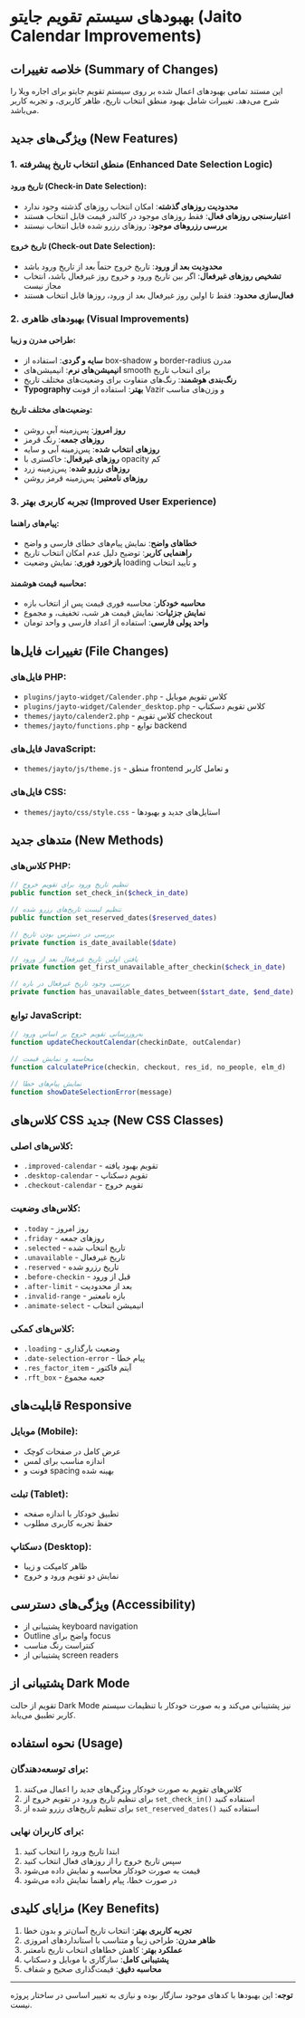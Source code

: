 # بهبودهای سیستم تقویم جایتو (Jaito Calendar Improvements)

## خلاصه تغییرات (Summary of Changes)

این مستند تمامی بهبودهای اعمال شده بر روی سیستم تقویم جایتو برای اجاره ویلا را شرح می‌دهد. تغییرات شامل بهبود منطق انتخاب تاریخ، ظاهر کاربری، و تجربه کاربر می‌باشد.

## ویژگی‌های جدید (New Features)

### 1. منطق انتخاب تاریخ پیشرفته (Enhanced Date Selection Logic)

#### تاریخ ورود (Check-in Date Selection):
- **محدودیت روزهای گذشته**: امکان انتخاب روزهای گذشته وجود ندارد
- **اعتبارسنجی روزهای فعال**: فقط روزهای موجود در کالندر قیمت قابل انتخاب هستند
- **بررسی رزروهای موجود**: روزهای رزرو شده قابل انتخاب نیستند

#### تاریخ خروج (Check-out Date Selection):
- **محدودیت بعد از ورود**: تاریخ خروج حتماً بعد از تاریخ ورود باشد
- **تشخیص روزهای غیرفعال**: اگر بین تاریخ ورود و خروج روز غیرفعال باشد، انتخاب مجاز نیست
- **فعال‌سازی محدود**: فقط تا اولین روز غیرفعال بعد از ورود، روزها قابل انتخاب هستند

### 2. بهبودهای ظاهری (Visual Improvements)

#### طراحی مدرن و زیبا:
- **سایه و گردی**: استفاده از box-shadow و border-radius مدرن
- **انیمیشن‌های نرم**: انیمیشن‌های smooth برای انتخاب تاریخ
- **رنگ‌بندی هوشمند**: رنگ‌های متفاوت برای وضعیت‌های مختلف تاریخ
- **Typography بهتر**: استفاده از فونت Vazir و وزن‌های مناسب

#### وضعیت‌های مختلف تاریخ:
- **روز امروز**: پس‌زمینه آبی روشن
- **روزهای جمعه**: رنگ قرمز
- **روزهای انتخاب شده**: پس‌زمینه آبی و سایه
- **روزهای غیرفعال**: خاکستری با opacity کم
- **روزهای رزرو شده**: پس‌زمینه زرد
- **روزهای نامعتبر**: پس‌زمینه قرمز روشن

### 3. تجربه کاربری بهتر (Improved User Experience)

#### پیام‌های راهنما:
- **خطاهای واضح**: نمایش پیام‌های خطای فارسی و واضح
- **راهنمایی کاربر**: توضیح دلیل عدم امکان انتخاب تاریخ
- **بازخورد فوری**: نمایش وضعیت loading و تأیید انتخاب

#### محاسبه قیمت هوشمند:
- **محاسبه خودکار**: محاسبه فوری قیمت پس از انتخاب بازه
- **نمایش جزئیات**: نمایش قیمت هر شب، تخفیف، و مجموع
- **واحد پولی فارسی**: استفاده از اعداد فارسی و واحد تومان

## تغییرات فایل‌ها (File Changes)

### فایل‌های PHP:
- `plugins/jayto-widget/Calender.php` - کلاس تقویم موبایل
- `plugins/jayto-widget/Calender_desktop.php` - کلاس تقویم دسکتاپ  
- `themes/jayto/calender2.php` - کلاس تقویم checkout
- `themes/jayto/functions.php` - توابع backend

### فایل‌های JavaScript:
- `themes/jayto/js/theme.js` - منطق frontend و تعامل کاربر

### فایل‌های CSS:
- `themes/jayto/css/style.css` - استایل‌های جدید و بهبودها

## متدهای جدید (New Methods)

### کلاس‌های PHP:
```php
// تنظیم تاریخ ورود برای تقویم خروج
public function set_check_in($check_in_date)

// تنظیم لیست تاریخ‌های رزرو شده
public function set_reserved_dates($reserved_dates)

// بررسی در دسترس بودن تاریخ
private function is_date_available($date)

// یافتن اولین تاریخ غیرفعال بعد از ورود
private function get_first_unavailable_after_checkin($check_in_date)

// بررسی وجود تاریخ غیرفعال در بازه
private function has_unavailable_dates_between($start_date, $end_date)
```

### توابع JavaScript:
```javascript
// به‌روزرسانی تقویم خروج بر اساس ورود
function updateCheckoutCalendar(checkinDate, outCalendar)

// محاسبه و نمایش قیمت
function calculatePrice(checkin, checkout, res_id, no_people, elm_d)

// نمایش پیام‌های خطا
function showDateSelectionError(message)
```

## کلاس‌های CSS جدید (New CSS Classes)

### کلاس‌های اصلی:
- `.improved-calendar` - تقویم بهبود یافته
- `.desktop-calendar` - تقویم دسکتاپ
- `.checkout-calendar` - تقویم خروج

### کلاس‌های وضعیت:
- `.today` - روز امروز
- `.friday` - روزهای جمعه
- `.selected` - تاریخ انتخاب شده
- `.unavailable` - تاریخ غیرفعال
- `.reserved` - تاریخ رزرو شده
- `.before-checkin` - قبل از ورود
- `.after-limit` - بعد از محدودیت
- `.invalid-range` - بازه نامعتبر
- `.animate-select` - انیمیشن انتخاب

### کلاس‌های کمکی:
- `.loading` - وضعیت بارگذاری
- `.date-selection-error` - پیام خطا
- `.res_factor_item` - آیتم فاکتور
- `.rft_box` - جعبه مجموع

## قابلیت‌های Responsive

### موبایل (Mobile):
- عرض کامل در صفحات کوچک
- اندازه مناسب برای لمس
- فونت و spacing بهینه شده

### تبلت (Tablet):
- تطبیق خودکار با اندازه صفحه
- حفظ تجربه کاربری مطلوب

### دسکتاپ (Desktop):
- ظاهر کامپکت و زیبا
- نمایش دو تقویم ورود و خروج

## ویژگی‌های دسترسی (Accessibility)

- پشتیبانی از keyboard navigation
- Outline واضح برای focus
- کنتراست رنگ مناسب
- پشتیبانی از screen readers

## پشتیبانی از Dark Mode

تقویم از حالت Dark Mode نیز پشتیبانی می‌کند و به صورت خودکار با تنظیمات سیستم کاربر تطبیق می‌یابد.

## نحوه استفاده (Usage)

### برای توسعه‌دهندگان:

1. کلاس‌های تقویم به صورت خودکار ویژگی‌های جدید را اعمال می‌کنند
2. برای تنظیم تاریخ ورود در تقویم خروج از `set_check_in()` استفاده کنید
3. برای تنظیم تاریخ‌های رزرو شده از `set_reserved_dates()` استفاده کنید

### برای کاربران نهایی:

1. ابتدا تاریخ ورود را انتخاب کنید
2. سپس تاریخ خروج را از روزهای فعال انتخاب کنید
3. قیمت به صورت خودکار محاسبه و نمایش داده می‌شود
4. در صورت خطا، پیام راهنما نمایش داده می‌شود

## مزایای کلیدی (Key Benefits)

1. **تجربه کاربری بهتر**: انتخاب تاریخ آسان‌تر و بدون خطا
2. **ظاهر مدرن**: طراحی زیبا و متناسب با استانداردهای امروزی
3. **عملکرد بهتر**: کاهش خطاهای انتخاب تاریخ نامعتبر
4. **پشتیبانی کامل**: سازگاری با موبایل و دسکتاپ
5. **محاسبه دقیق**: قیمت‌گذاری صحیح و شفاف

---

**توجه**: این بهبودها با کدهای موجود سازگار بوده و نیازی به تغییر اساسی در ساختار پروژه نیست.